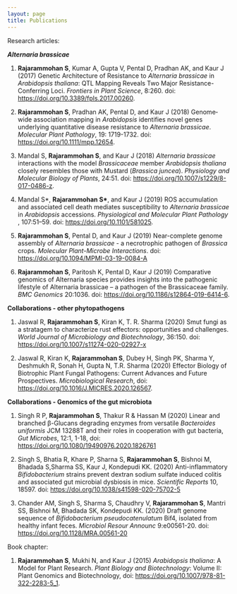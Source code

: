```yaml
---
layout: page
title: Publications
---
```


Research articles:


<b><i>Alternaria brassicae</b></i>


1. <b>Rajarammohan S</b>, Kumar A, Gupta V, Pental D, Pradhan AK, and Kaur J (2017) Genetic Architecture of Resistance to <i>Alternaria brassicae</i> in <i>Arabidopsis thaliana</i>: QTL Mapping Reveals Two Major Resistance-Conferring Loci. <i>Frontiers in Plant Science</i>, 8:260. doi: https://doi.org/10.3389/fpls.2017.00260. 

2. <b>Rajarammohan S</b>, Pradhan AK, Pental D, and Kaur J (2018) Genome‐wide association mapping in <i>Arabidopsis</i> identifies novel genes underlying quantitative disease resistance to <i>Alternaria brassicae</i>. <i>Molecular Plant Pathology</i>, 19: 1719-1732. doi: https://doi.org/10.1111/mpp.12654.

3. Mandal S, <b>Rajarammohan S</b>, and Kaur J (2018) <i>Alternaria brassicae</i> interactions with the model <i>Brassicaceae</i> member <i>Arabidopsis thaliana</i> closely resembles those with Mustard (<i>Brassica juncea</i>). <i>Physiology and Molecular Biology of Plants</i>, 24:51. doi: https://doi.org/10.1007/s1229/8-017-0486-z.

4. Mandal S*, <b>Rajarammohan S*</b>, and Kaur J (2019) ROS accumulation and associated cell death mediates susceptibility to <i>Alternaria brassicae</i> in <i>Arabidopsis</i> accessions. <i>Physiological and Molecular Plant Pathology</i> , 107:51–59. doi: https://doi.org/10.1101/581025.

5. <b>Rajarammohan S</b>, Pental D, and Kaur J (2019) Near-complete genome assembly of <i>Alternaria brassicae</i> - a necrotrophic pathogen of <i>Brassica</i> crops. <i>Molecular Plant-Microbe Interactions</i>. doi: https://doi.org/10.1094/MPMI-03-19-0084-A

6. <b>Rajarammohan S</b>, Paritosh K, Pental D, Kaur J (2019) Comparative genomics of Alternaria species provides insights into the pathogenic lifestyle of Alternaria brassicae – a pathogen of the Brassicaceae family. <i>BMC Genomics</i> 20:1036. doi: https://doi.org/10.1186/s12864-019-6414-6. 



<b>Collaborations - other phytopathogens</b>


1.	Jaswal R, <b>Rajarammohan S</b>, Kiran K, T. R. Sharma (2020) Smut fungi as a stratagem to characterize rust effectors: opportunities and challenges.  <i>World Journal of Microbiology and Biotechnology</i>, 36:150. doi: https://doi.org/10.1007/s11274-020-02927-x

2.	Jaswal R, Kiran K, <b>Rajarammohan S</b>, Dubey H, Singh PK, Sharma Y, Deshmukh R, Sonah H, Gupta N, T.R. Sharma (2020) Effector Biology of Biotrophic Plant Fungal Pathogens: Current Advances and Future Prospectives.  <i>Microbiological Research</i>, doi: https://doi.org/10.1016/J.MICRES.2020.126567.


<b>Collaborations - Genomics of the gut microbiota</b>


1. Singh R P, <b>Rajarammohan S</b>, Thakur R & Hassan M (2020) Linear and branched β-Glucans degrading enzymes from versatile <i>Bacteroides uniformis</i> JCM 13288T and their roles in cooperation with gut bacteria, <i>Gut Microbes</i>, 12:1, 1-18, doi: https://doi.org/10.1080/19490976.2020.1826761

2. Singh S, Bhatia R, Khare P, Sharna S, <b>Rajarammohan S</b>, Bishnoi M, Bhadada S,Sharma SS, Kaur J, Kondepudi KK. (2020) Anti-inflammatory <i>Bifidobacterium</i> strains prevent dextran sodium sulfate induced colitis and associated gut microbial dysbiosis in mice. <i>Scientific Reports</i> 10, 18597. doi: https://doi.org/10.1038/s41598-020-75702-5

3. Chander AM, Singh S, Sharma S, Chaudhry V, <b>Rajarammohan S</b>, Mantri SS, Bishnoi M, Bhadada SK, Kondepudi KK. (2020) Draft genome sequence of <i>Bifidobacterium pseudocatenulatum</i> Bif4, isolated from healthy infant feces. <i>Microbiol Resour Announc</i> 9:e00561-20. doi: https://doi.org/10.1128/MRA.00561-20



Book chapter:

1. <b>Rajarammohan S</b>, Mukhi N, and Kaur J (2015) <i>Arabidopsis thaliana</i>: A Model for Plant Research. <i>Plant Biology and Biotechnology</i>: Volume II: Plant Genomics and Biotechnology, doi: https://doi.org/10.1007/978-81-322-2283-5_1.
